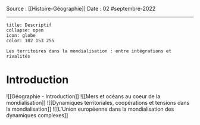 Source : [[Histoire-Géographie]]
Date : 02 #septembre-2022
***
```ad-summary 
title: Descriptif
collapse: open
icon: globe
color: 102 153 255

Les territoires dans la mondialisation : entre intégrations et rivalités
```
# Introduction
![[Géographie - Introduction]]
![[Mers et océans au coeur de la mondialisation]]
![[Dynamiques territoriales, coopérations et tensions dans la mondialisation]]
![[L'Union européenne dans la mondialisation des dynamiques complexes]]